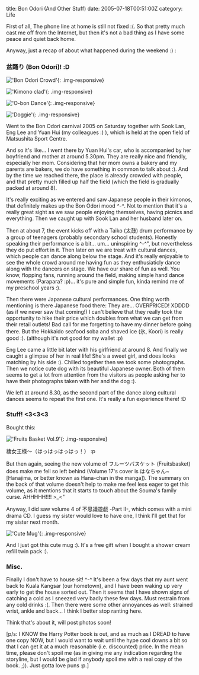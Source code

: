 title: Bon Odori (And Other Stuff)
date: 2005-07-18T00:51:00Z
category: Life

First of all, The phone line at home is still not fixed :(. So that pretty much cast me off from the Internet, but then it's not a bad thing as I have some peace and quiet back home.

Anyway, just a recap of about what happened during the weekend :) :

### 盆踊り (Bon Odori)! :D

!['Bon Odori Crowd'](http://img.photobucket.com/albums/v95/seh_hui/photo/050718/bonodoricrowd.jpg){: .img-responsive}

!['Kimono clad'](http://img.photobucket.com/albums/v95/seh_hui/photo/050718/bonodorikimono.jpg){: .img-responsive}

!['O-bon Dance'](http://img.photobucket.com/albums/v95/seh_hui/photo/050718/bonodoridance.jpg){: .img-responsive}

!['Doggie'](http://img.photobucket.com/albums/v95/seh_hui/photo/050718/bonodoricutedog.jpg){: .img-responsive}

Went to the Bon Odori carnival 2005 on Saturday together with Sook Lan, Eng Lee and Yuan Hui (my colleagues :) ), which is held at the open field of Matsushita Sport Centre.

And so it's like… I went there by Yuan Hui's car, who is accompanied by her boyfriend and mother at around 5.30pm. They are really nice and friendly, especially her mom. Considering that her mom owns a bakery and my parents are bakers, we do have something in common to talk about :). And by the time we reached there, the place is already crowded with people, and that pretty much filled up half the field (which the field is gradually packed at around 8).

It's really exciting as we entered and saw Japanese people in their kimonos, that definitely makes up the Bon Odori mood *^-^*. Not to mention that it's a really great sight as we saw people enjoying themselves, having picnics and everything. Then we caught up with Sook Lan and her husband later on.

Then at about 7, the event kicks off with a Taiko (太鼓) drum performance by a group of teenagers (probably secondary school students). Honestly speaking their performance is a bit… um… uninspiring ^-^", but nevertheless they do put effort in it. Then later on we are treat with cultural dances, which people can dance along below the stage. And it's really enjoyable to see the whole crowd around me having fun as they enthusiaticly dance along with the dancers on stage. We have our share of fun as well. You know, flopping fans, running around the field, making simple hand dance movements (Parapara? :p)… it's pure and simple fun, kinda remind me of my preschool years :).

Then there were Japanese cultural performances. One thing worth mentioning is there Japanese food there: They are… OVERPRICED! XDDDD (as if we never saw that coming!) I can't believe that they really took the opportunity to hike their price which doubles from what we can get from their retail outlets! Bad call for me forgetting to have my dinner before going there. But the Hokkaido seafood soba and shaved ice (氷, Koori) is really good :). (although it's not good for my wallet :p)

Eng Lee came a little bit later with his girlfriend at around 8. And finally we caught a glimpse of her in real life! She's a sweet girl, and does looks matching by his side :). Chilled together then we took some photographs. Then we notice cute dog with its beautiful Japanese owner. Both of them seems to get a lot from attention from the visitors as people asking her to have their photographs taken with her and the dog :).

We left at around 8.30, as the second part of the dance along cultural dances seems to repeat the first one. It's really a fun experience there! :D


### Stuff! <3<3<3

Bought this:

!['Fruits Basket Vol.9'](http://img.photobucket.com/albums/v95/seh_hui/photo/fruitsbasket9.jpg){: .img-responsive}

綾女王様～（はっはっはっはっ！） :p

But then again, seeing the new volume of フルーツバスケット (Fruitsbasket) does make me fell so left behind (Volume 17's cover is はなちゃん~ [Hanajima, or better known as Hana-chan in the manga]). The summary on the back of that volume doesn't help to make me feel less eager to get this volume, as it mentions that it starts to touch about the Souma's family curse. AHHHHH!!!! >\_<"

Anyway, I did saw volume 4 of 不思議遊戯 -Part II-, which comes with a mini drama CD. I guess my sister would love to have one, I think I'll get that for my sister next month.

!['Cute Mug'](http://img.photobucket.com/albums/v95/seh_hui/photo/cutemug.jpg){: .img-responsive}

And I just got this cute mug :). It's a free gift when I bought a shower cream refill twin pack :).

### Misc.

Finally I don't have to house sit! ^-^ It's been a few days that my aunt went back to Kuala Kangsar (our hometown), and I have been waking up very early to get the house sorted out. Then it seems that I have shown signs of catching a cold as I sneezed very badly these few days. Must restrain from any cold drinks :(. Then there were some other annoyances as well: strained wrist, ankle and back… I think I better stop ranting here.

Think that's about it, will post photos soon!

[p/s: I KNOW the Harry Potter book is out, and as much as I DREAD to have one copy NOW, but I would want to wait until the hype cool downs a bit so that I can get it at a much reasonable (i.e. discounted) price. In the mean time, please don't spoil me (as in giving me any indication regarding the storyline, but I would be glad if anybody spoil me with a real copy of the book. ;)). Just gotta love puns :p.]

